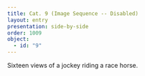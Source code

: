 ```yaml
---
title: Cat. 9 (Image Sequence -- Disabled)
layout: entry
presentation: side-by-side
order: 1009
object:
  - id: "9"
---
```


Sixteen views of a jockey riding a race horse.